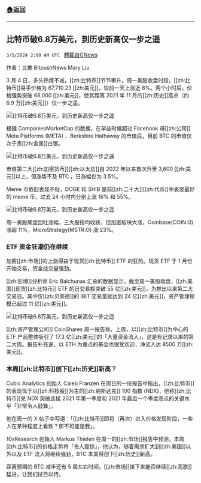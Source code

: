 ###  [:house:返回](README.md)
---


## 比特币破6.8万美元，到历史新高仅一步之遥
`3/5/2024 2:00 AM UTC ` [轉載自GNews](https://gnews.org/articles/2365321)

作者：比推 BitpushNews Mary Liu

3 月 4 日，多头热情不减，[[zh:比特币]]节节攀升。周一美股收盘时段，[[zh:比特币]]易手价格为 67,710.23 [[zh:美元]]，较前一天上涨近 8%。两个小时后，价格强势突破 68,000 [[zh:美元]]，使其距离 2021 年 11 月的[[zh:历史]]高点（约 6.9 万[[zh:美元]]）仅一步之遥。

![比特币破6.8万美元，到历史新高仅一步之遥](https://cdn-img.panewslab.com//panews/2022/3/5/images/5cefa23aeedb8a398316f1a6e45bdf89. "比特币破6.8万美元，到历史新高仅一步之遥")

根据 CompaniesMarketCap 的数据，在早些时候超过 Facebook 母[[zh:公司]] Meta Platforms (META) 、Berkshire Hathaway 的市值后，目前 BTC 的市值仅次于贵[[zh:金属]]白银。

![比特币破6.8万美元，到历史新高仅一步之遥](https://cdn-img.panewslab.com//panews/2022/3/5/images/50079c3056dae2b59bb0c6a303022286. "比特币破6.8万美元，到历史新高仅一步之遥")

市值第二大[[zh:加密货币]][[zh:以太坊]]自 2022 年以来首次升至 3,600 [[zh:美元]]以上，但涨势不及 BTC ，日涨幅仅为 3.5%。

Meme 币依旧表现不俗，DOGE 和 SHIB 是前[[zh:二十大]][[zh:代币]]中表现最好的 meme 币，过去 24 小时内分别上涨 16% 和 55%。

![比特币破6.8万美元，到历史新高仅一步之遥](https://cdn-img.panewslab.com//panews/2022/3/5/images/2040e6040d28a7fe86ae3b3124327c9c. "比特币破6.8万美元，到历史新高仅一步之遥")

周一美股尾盘回吐涨幅，三大股指均收跌，但加密板块大涨，Coinbase(COIN.O) 涨超 11%，MicroStrategy(MSTR.O) 涨 23%。

### ETF 资金狂潮仍在继续

加密[[zh:市场]]的上涨得益于现货[[zh:比特币]] ETF 的狂热。现货 ETF 于 1 月份开始交易，资金成交量强劲。

[[zh:彭博]]分析师 Eric Balchunas 汇总的数据显示，截至周一美股收盘，[[zh:美国]]现货[[zh:比特币]] ETF 的日交易额突破 55 亿[[zh:美元]]，为推出以来第二大交易日。其中仅[[zh:贝莱德]]的 IBIT 交易量就达到 24 亿[[zh:美元]]，资产管理规模已超过 11 亿[[zh:美元]]。

![比特币破6.8万美元，到历史新高仅一步之遥](https://cdn-img.panewslab.com//panews/2022/3/5/images/94fb9f0277a310cb8bd2371290b92c22. "比特币破6.8万美元，到历史新高仅一步之遥")

[[zh:资产管理公司]] CoinShares 周一报告称，上周，以[[zh:比特币]]为中心的 ETF 产品整体吸引了 17.3 亿[[zh:美元]]的「大量资金流入」，这是有记录以来的第二大周。报告补充说，以 ETH 为重点的基金也很受欢迎，净流入达 8500 万[[zh:美元]]。

### 本周[[zh:比特币]]创下[[zh:历史]]新高？

Cubic Analytics 创始人 Caleb Franzen 在周日的一份报告中指出，[[zh:比特币]]的表现优于以[[zh:科技股]]为主的[[zh:纳斯达克]] 100 指数 (NDX)，他称[[zh:比特币]]兑 NDX 突破连接 2021 年第一季度和 2021 年最后一个季度高点的关键水平「非常令人鼓舞」。

他在周一的 X 帖子中写道：「[[zh:比特币]]即将（再次）进入价格发现阶段，一些人在某种程度上看跌？那不可能是我」。

10xResearch 创始人 Markus Thielen 在周一的[[zh:市场]]报告中预测，本周[[zh:比特币]]的价格走势将「令人震惊」，他认为，随着需求扩大到[[zh:美国]]以外以及 ETF 流入将继续强劲，BTC 本周将创下[[zh:历史]]新高。

距离预期的 BTC 减半还有 5 周左右时间，[[zh:市场]]接下来能否继续[[zh:高歌]]猛进，让我们拭目以待。
